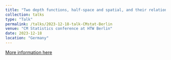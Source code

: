 ```yaml
---
title: "Two depth functions, half-space and spatial, and their relation to tail of distribution"
collection: talks
type: "Talk"
permalink: /talks/2023-12-18-talk-CMstat-Berlin
venue: "CM Statistics conference at HTW Berlin"
date: 2023-12-18
location: "Germany"
---
```


[More information here](http://exampleurl.com)

